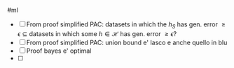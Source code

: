 #ml
- [ ] From proof simplified PAC: datasets in which the $h_S$ has gen. error $\ge \epsilon$ $\subseteq$ datasets in which some $h\in \mathcal H$ has gen. error $\ge \epsilon$? 
- [ ] From proof simplified PAC: union bound e' lasco e anche quello in blu
- [ ] Proof bayes e' optimal
- [ ] 





